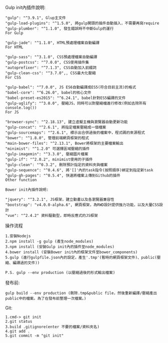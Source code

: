 Gulp init內插件說明:

    "gulp": "^3.9.1", Glup主文件
    "gulp-load-plugins": "^1.5.0", 將gulp開頭的插件自動插入，不需要再寫require
    "gulp-plumber": "^1.1.0", 發生錯誤時不中斷Gulp的運行
    For Gulp

    "gulp-jade": "^1.1.0", HTML預處理檔案自動編譯
    For HTML

    "gulp-sass": "^3.1.0", CSS預處理檔案自動編譯
    "gulp-postcss": "^7.0.0", CSS使用插件集
    "autoprefixer": "^7.1.3", CSS自動加入前綴詞
    "gulp-clean-css": "^3.7.0",, CSS最大化壓縮
    For CSS

    "gulp-babel": "^7.0.0", JS ES6自動編譯成ES5(符合目前主流)的格式
    "babel-core": "^6.26.0", babel的核心文件
    "babel-preset-es2015": "^6.24.1", babel針對ES5編譯的文件
    "gulp-uglify": "^3.0.0", 壓縮JS，同時可以對壓縮檔進行修改(例如去除所有console.log())
    For JS

    "browser-sync": "^2.18.13", 建立虛擬主機與瀏覽器自動更新功能
    "gulp-concat": "^2.6.1", 將指定檔案壓縮成一個檔案
    "gulp-sourcemaps": "^2.6.1", 標示出合併過後的檔案中，程式碼的來源程式
    "bower": "^1.8.0", 管理前端網頁框架的程式
    "main-bower-files": "^2.13.1", Bower將框架的主要檔案輸出
    "minimist": "^1.2.0" 可選擇區域壓縮的插件
    "gulp-imagemin": "^3.3.0", 壓縮圖片檔案
    "gulp-if": "^2.0.2", minimist使用的子插件
    "gulp-clean": "^0.3.2", 刪除預計指定的資料夾與檔案
    "gulp-sequence": "^0.4.6", 將'[]'內的task指令(按照順序)綁定到指定新task
    "gulp-gh-pages": "^0.5.4", 快速將檔案上傳到Github的插件
    Other function

    Bower init內插件說明:

    "jquery": "^3.2.1", JS框架，建立動畫以及各瀏覽器兼容性
    "bootstrap": "v4.0.0-alpha.6", 網頁框架，為RWD設計提供強力功能，以及大量CSS設計
    "vue": "^2.4.2" 資料驅動型，即時反應式的JS框架

操作流程

    1.安裝Nodejs
    2.npm install -g gulp (產生node_modules)
    3.npm install (安裝Gulp init內的插件至node_modules)
    4.bower install (安裝Bower init內的框架文件至bower_components)
    5.gulp (進行gulpfile.json內的設定，產生'.tmp'(暫時的網頁框架文件)、public(壓縮、編譯過的文件))

    P.S. gulp --env production (以壓縮過後的形式輸出檔案)

發布前:

    gulp build --env production (刪除.tmp&public file，然後重新編譯/壓縮產出public中的檔案。為了在發布前整理一次檔案。)

Git:

    1.cmd-> git init
    2.git status
    3.build .gitignore(enter 不要的檔案/資料夾名)
    4.git add .
    5.git commit -m "git init"
